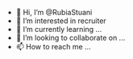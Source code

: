 - 👋 Hi, I’m @RubiaStuani
- 👀 I’m interested in recruiter 
- 🌱 I’m currently learning ...
- 💞️ I’m looking to collaborate on ...
- 📫 How to reach me ...

<!---
RubiaStuani/RubiaStuani is a ✨ special ✨ repository because its `README.md` (this file) appears on your GitHub profile.
You can click the Preview link to take a look at your changes.
--->
